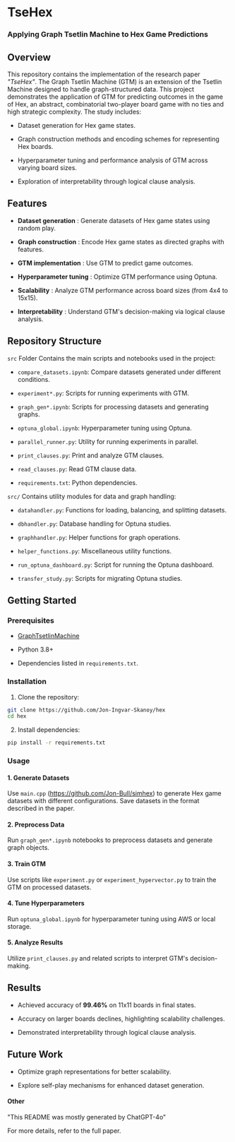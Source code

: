 # TseHex

### Applying Graph Tsetlin Machine to Hex Game Predictions

## Overview 
This repository contains the implementation of the research paper *"TseHex"*. The Graph Tsetlin Machine (GTM) is an extension of the Tsetlin Machine designed to handle graph-structured data. This project demonstrates the application of GTM for predicting outcomes in the game of Hex, an abstract, combinatorial two-player board game with no ties and high strategic complexity.
The study includes:

- Dataset generation for Hex game states.

- Graph construction methods and encoding schemes for representing Hex boards.

- Hyperparameter tuning and performance analysis of GTM across varying board sizes.

- Exploration of interpretability through logical clause analysis.

## Features 
 
- **Dataset generation** : Generate datasets of Hex game states using random play.
 
- **Graph construction** : Encode Hex game states as directed graphs with features.
 
- **GTM implementation** : Use GTM to predict game outcomes.
 
- **Hyperparameter tuning** : Optimize GTM performance using Optuna.
 
- **Scalability** : Analyze GTM performance across board sizes (from 4x4 to 15x15).
 
- **Interpretability** : Understand GTM's decision-making via logical clause analysis.

## Repository Structure 
`src` Folder
Contains the main scripts and notebooks used in the project:
 
- `compare_datasets.ipynb`: Compare datasets generated under different conditions.
 
- `experiment*.py`: Scripts for running experiments with GTM.
 
- `graph_gen*.ipynb`: Scripts for processing datasets and generating graphs.
 
- `optuna_global.ipynb`: Hyperparameter tuning using Optuna.
 
- `parallel_runner.py`: Utility for running experiments in parallel.
 
- `print_clauses.py`: Print and analyze GTM clauses.
 
- `read_clauses.py`: Read GTM clause data.
 
- `requirements.txt`: Python dependencies.


`src/` Contains utility modules for data and graph handling:
 
- `datahandler.py`: Functions for loading, balancing, and splitting datasets.
 
- `dbhandler.py`: Database handling for Optuna studies.
 
- `graphhandler.py`: Helper functions for graph operations.
 
- `helper_functions.py`: Miscellaneous utility functions.
 
- `run_optuna_dashboard.py`: Script for running the Optuna dashboard.
 
- `transfer_study.py`: Scripts for migrating Optuna studies.

## Getting Started 

### Prerequisites 
- [GraphTsetlinMachine](https://github.com/cair/GraphTsetlinMachine)

- Python 3.8+
 
- Dependencies listed in `requirements.txt`.

### Installation 
 
1. Clone the repository:

```bash
git clone https://github.com/Jon-Ingvar-Skanoy/hex
cd hex
```
 
2. Install dependencies:

```bash
pip install -r requirements.txt
```

### Usage 

#### 1. Generate Datasets 
Use `main.cpp` (https://github.com/Jon-Bull/simhex) to generate Hex game datasets with different configurations. Save datasets in the format described in the paper.
#### 2. Preprocess Data 
Run `graph_gen*.ipynb` notebooks to preprocess datasets and generate graph objects.
#### 3. Train GTM 
Use scripts like `experiment.py` or `experiment_hypervector.py` to train the GTM on processed datasets.
#### 4. Tune Hyperparameters 
Run `optuna_global.ipynb` for hyperparameter tuning using AWS or local storage.
#### 5. Analyze Results 
Utilize `print_clauses.py` and related scripts to interpret GTM's decision-making.
## Results 
 
- Achieved accuracy of **99.46%**  on 11x11 boards in final states.

- Accuracy on larger boards declines, highlighting scalability challenges.

- Demonstrated interpretability through logical clause analysis.

## Future Work 

- Optimize graph representations for better scalability.

- Explore self-play mechanisms for enhanced dataset generation.




#### Other

"This README was mostly generated by ChatGPT-4o"

For more details, refer to the full paper.